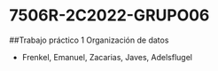 # 7506R-2C2022-GRUPO06
##Trabajo práctico 1 Organización de datos 
- Frenkel, Emanuel, Zacarias, Javes, Adelsflugel
